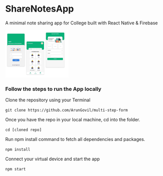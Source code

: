 # ShareNotesApp

A minimal note sharing app for College built with React Native &amp; Firebase

<img src="https://github.com/ArunGovil/ShareNotesApp/blob/master/screen.jpg" width=200>

### Follow the steps to run the App locally

Clone the repository using your Terminal

`git clone https://github.com/ArunGovil/multi-step-form`

Once you have the repo in your local machine, cd into the folder.

`cd [cloned repo]`

Run npm install command to fetch all dependencies and packages.

`npm install`

Connect your virtual device and start the app

`npm start`
